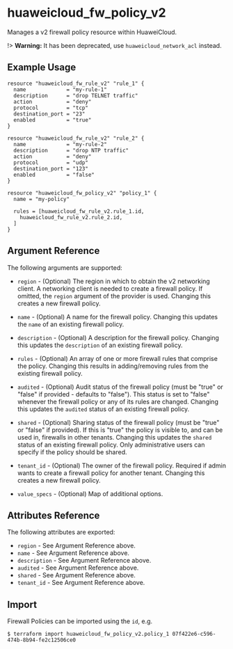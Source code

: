 
# huaweicloud\_fw\_policy_v2

Manages a v2 firewall policy resource within HuaweiCloud.

!> **Warning:** It has been deprecated, use `huaweicloud_network_acl` instead.

## Example Usage

```hcl
resource "huaweicloud_fw_rule_v2" "rule_1" {
  name             = "my-rule-1"
  description      = "drop TELNET traffic"
  action           = "deny"
  protocol         = "tcp"
  destination_port = "23"
  enabled          = "true"
}

resource "huaweicloud_fw_rule_v2" "rule_2" {
  name             = "my-rule-2"
  description      = "drop NTP traffic"
  action           = "deny"
  protocol         = "udp"
  destination_port = "123"
  enabled          = "false"
}

resource "huaweicloud_fw_policy_v2" "policy_1" {
  name = "my-policy"

  rules = [huaweicloud_fw_rule_v2.rule_1.id,
    huaweicloud_fw_rule_v2.rule_2.id,
  ]
}
```

## Argument Reference

The following arguments are supported:

* `region` - (Optional) The region in which to obtain the v2 networking client.
    A networking client is needed to create a firewall policy. If omitted, the
    `region` argument of the provider is used. Changing this creates a new
    firewall policy.

* `name` - (Optional) A name for the firewall policy. Changing this
    updates the `name` of an existing firewall policy.

* `description` - (Optional) A description for the firewall policy. Changing
    this updates the `description` of an existing firewall policy.

* `rules` - (Optional) An array of one or more firewall rules that comprise
    the policy. Changing this results in adding/removing rules from the
    existing firewall policy.

* `audited` - (Optional) Audit status of the firewall policy
    (must be "true" or "false" if provided - defaults to "false").
    This status is set to "false" whenever the firewall policy or any of its
    rules are changed. Changing this updates the `audited` status of an existing
    firewall policy.

* `shared` - (Optional) Sharing status of the firewall policy (must be "true"
    or "false" if provided). If this is "true" the policy is visible to, and
    can be used in, firewalls in other tenants. Changing this updates the
    `shared` status of an existing firewall policy. Only administrative users
    can specify if the policy should be shared.

* `tenant_id` - (Optional) The owner of the firewall policy. Required if admin wants
    to create a firewall policy for another tenant. Changing this creates a new
    firewall policy.

* `value_specs` - (Optional) Map of additional options.

## Attributes Reference

The following attributes are exported:

* `region` - See Argument Reference above.
* `name` - See Argument Reference above.
* `description` - See Argument Reference above.
* `audited` - See Argument Reference above.
* `shared` - See Argument Reference above.
* `tenant_id` - See Argument Reference above.

## Import

Firewall Policies can be imported using the `id`, e.g.

```
$ terraform import huaweicloud_fw_policy_v2.policy_1 07f422e6-c596-474b-8b94-fe2c12506ce0
```
